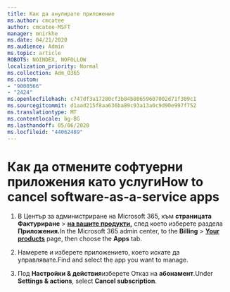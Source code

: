 ```yaml
---
title: Как да анулирате приложение
ms.author: cmcatee
author: cmcatee-MSFT
manager: mnirkhe
ms.date: 04/21/2020
ms.audience: Admin
ms.topic: article
ROBOTS: NOINDEX, NOFOLLOW
localization_priority: Normal
ms.collection: Adm_O365
ms.custom:
- "9000566"
- "2424"
ms.openlocfilehash: c747df3a17280cf3b84b80659607002d71f309c1
ms.sourcegitcommit: d1aad215f8aa636ba89c93a13a0c9d90e997f752
ms.translationtype: MT
ms.contentlocale: bg-BG
ms.lasthandoff: 05/06/2020
ms.locfileid: "44062489"
---
```

# <a name="how-to-cancel-software-as-a-service-apps"></a><span data-ttu-id="09f65-102">Как да отмените софтуерни приложения като услуги</span><span class="sxs-lookup"><span data-stu-id="09f65-102">How to cancel software-as-a-service apps</span></span> 

1. <span data-ttu-id="09f65-103">В Център за администриране на Microsoft 365, към **страницата Фактуриране** > **[на вашите продукти,](https://go.microsoft.com/fwlink/p/?linkid=842054)** след което изберете раздела **Приложения.**</span><span class="sxs-lookup"><span data-stu-id="09f65-103">In the Microsoft 365 admin center, to the **Billing** > **[Your products](https://go.microsoft.com/fwlink/p/?linkid=842054)** page, then choose the **Apps** tab.</span></span>

2. <span data-ttu-id="09f65-104">Намерете и изберете приложението, което искате да управлявате.</span><span class="sxs-lookup"><span data-stu-id="09f65-104">Find and select the app you want to manage.</span></span>

3. <span data-ttu-id="09f65-105">Под **Настройки & действия**изберете Отказ на **абонамент**.</span><span class="sxs-lookup"><span data-stu-id="09f65-105">Under **Settings & actions**, select **Cancel subscription**.</span></span>